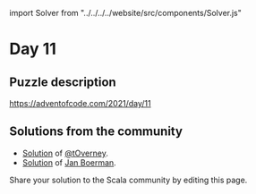 import Solver from "../../../../website/src/components/Solver.js"

# Day 11

## Puzzle description

https://adventofcode.com/2021/day/11

## Solutions from the community

- [Solution](https://github.com/tOverney/AdventOfCode2021/blob/main/src/main/scala/ch/overney/aoc/day11/) of [@tOverney](https://github.com/tOverney).
- [Solution](https://github.com/Jannyboy11/AdventOfCode2021/blob/main/src/main/scala/day11/Day11.scala) of [Jan Boerman](https://twitter.com/JanBoerman95).

Share your solution to the Scala community by editing this page.
